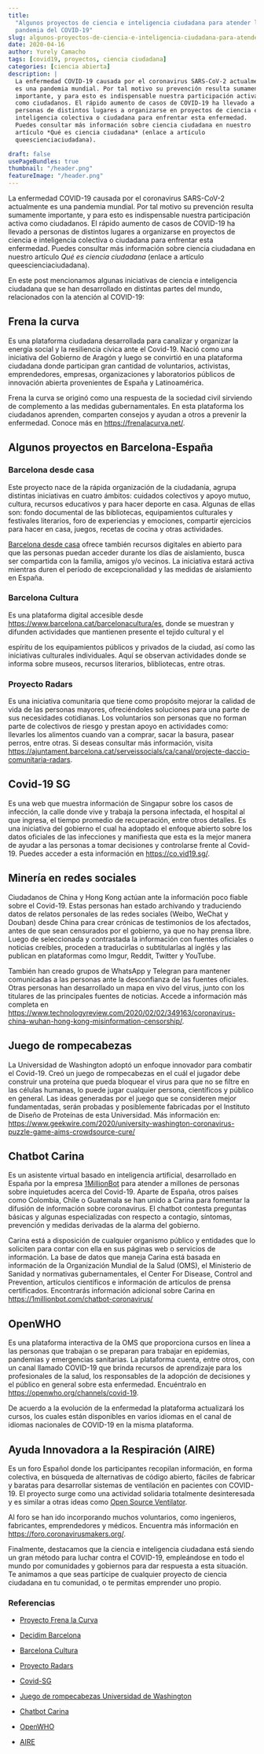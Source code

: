 ```yaml
---
title:
  "Algunos proyectos de ciencia e inteligencia ciudadana para atender la
  pandemia del COVID-19"
slug: algunos-proyectos-de-ciencia-e-inteligencia-ciudadana-para-atender-la-pandemia-del-covid-19
date: 2020-04-16
author: Yurely Camacho
tags: [covid19, proyectos, ciencia ciudadana]
categories: [ciencia abierta]
description: |
  La enfermedad COVID-19 causada por el coronavirus SARS-CoV-2 actualmente
  es una pandemia mundial. Por tal motivo su prevención resulta sumamente
  importante, y para esto es indispensable nuestra participación activa
  como ciudadanos. El rápido aumento de casos de COVID-19 ha llevado a
  personas de distintos lugares a organizarse en proyectos de ciencia e
  inteligencia colectiva o ciudadana para enfrentar esta enfermedad.
  Puedes consultar más información sobre ciencia ciudadana en nuestro
  artículo *Qué es ciencia ciudadana* (enlace a artículo
  queescienciaciudadana).

draft: false
usePageBundles: true
thumbnail: "/header.png"
featureImage: "/header.png"
---
```


<!-- # Algunos proyectos de ciencia e inteligencia ciudadana para atender la pandemia del COVID-19 -->
<!-- **Por Yurely Camacho** -->

La enfermedad COVID-19 causada por el coronavirus SARS-CoV-2 actualmente es una
pandemia mundial. Por tal motivo su prevención resulta sumamente importante, y
para esto es indispensable nuestra participación activa como ciudadanos. El
rápido aumento de casos de COVID-19 ha llevado a personas de distintos lugares a
organizarse en proyectos de ciencia e inteligencia colectiva o ciudadana para
enfrentar esta enfermedad. Puedes consultar más información sobre ciencia
ciudadana en nuestro artículo _Qué es ciencia ciudadana_ (enlace a artículo
queescienciaciudadana).

<!-- TEASER_END -->

En este post mencionamos algunas iniciativas de ciencia e inteligencia ciudadana
que se han desarrollado en distintas partes del mundo, relacionados con la
atención al COVID-19:

## Frena la curva

Es una plataforma ciudadana desarrollada para canalizar y organizar la energía
social y la resiliencia cívica ante el Covid-19. Nació como una iniciativa del
Gobierno de Aragón y luego se convirtió en una plataforma ciudadana donde
participan gran cantidad de voluntarios, activistas, emprendedores, empresas,
organizaciones y laboratorios públicos de innovación abierta provenientes de
España y Latinoamérica.

Frena la curva se originó como una respuesta de la sociedad civil sirviendo de
complemento a las medidas gubernamentales. En esta plataforma los ciudadanos
aprenden, comparten consejos y ayudan a otros a prevenir la enfermedad. Conoce
más en https://frenalacurva.net/.

## Algunos proyectos en Barcelona-España

### Barcelona desde casa

Este proyecto nace de la rápida organización de la ciudadanía, agrupa distintas
iniciativas en cuatro ámbitos: cuidados colectivos y apoyo mutuo, cultura,
recursos educativos y para hacer deporte en casa. Algunas de ellas son: fondo
documental de las bibliotecas, equipamientos culturales y festivales literarios,
foro de experiencias y emociones, compartir ejercicios para hacer en casa,
juegos, recetas de cocina y otras actividades.

[Barcelona desde casa](https://www.decidim.barcelona) ofrece también recursos
digitales en abierto para que las personas puedan acceder durante los días de
aislamiento, busca ser compartida con la familia, amigos y/o vecinos. La
iniciativa estará activa mientras duren el período de excepcionalidad y las
medidas de aislamiento en España.

### Barcelona Cultura

Es una plataforma digital accesible desde
https://www.barcelona.cat/barcelonacultura/es, donde se muestran y difunden
actividades que mantienen presente el tejido cultural y el

espíritu de los equipamientos públicos y privados de la ciudad, así como las
iniciativas culturales individuales. Aquí se observan actividades donde se
informa sobre museos, recursos literarios, blibliotecas, entre otras.

### Proyecto Radars

Es una iniciativa comunitaria que tiene como propósito mejorar la calidad de
vida de las personas mayores, ofreciéndoles soluciones para una parte de sus
necesidades cotidianas. Los voluntarios son personas que no forman parte de
colectivos de riesgo y prestan apoyo en actividades como: llevarles los
alimentos cuando van a comprar, sacar la basura, pasear perros, entre otras. Si
deseas consultar más información, visita
https://ajuntament.barcelona.cat/serveissocials/ca/canal/projecte-daccio-comunitaria-radars.

## Covid-19 SG

Es una web que muestra información de Singapur sobre los casos de infección, la
calle donde vive y trabaja la persona infectada, el hospital al que ingresa, el
tiempo promedio de recuperación, entre otros detalles. Es una iniciativa del
gobierno el cual ha adoptado el enfoque abierto sobre los datos oficiales de las
infecciones y manifiesta que esta es la mejor manera de ayudar a las personas a
tomar decisiones y controlarse frente al Covid-19. Puedes acceder a esta
información en https://co.vid19.sg/.

## Minería en redes sociales

Ciudadanos de China y Hong Kong actúan ante la información poco fiable sobre el
Covid-19. Estas personas han estado archivando y traduciendo datos de relatos
personales de las redes sociales (Weibo, WeChat y Douban) desde China para crear
crónicas de testimonios de los afectados, antes de que sean censurados por el
gobierno, ya que no hay prensa libre. Luego de seleccionada y contrastada la
información con fuentes oficiales o noticias creíbles, proceden a traducirlas o
subtitularlas al inglés y las publican en plataformas como Imgur, Reddit,
Twitter y YouTube.

También han creado grupos de WhatsApp y Telegran para mantener comunicadas a las
personas ante la desconfianza de las fuentes oficiales. Otras personas han
desarrollado un mapa en vivo del virus, junto con los titulares de las
principales fuentes de noticias. Accede a información más completa en
https://www.technologyreview.com/2020/02/02/349163/coronavirus-china-wuhan-hong-kong-misinformation-censorship/.

## Juego de rompecabezas

La Universidad de Washington adoptó un enfoque innovador para combatir el
Covid-19. Creó un juego de rompecabezas en el cuál el jugador debe construir una
proteína que pueda bloquear el virus para que no se filtre en las células
humanas, lo puede jugar cualquier persona, científicos y público en general. Las
ideas generadas por el juego que se consideren mejor fundamentadas, serán
probadas y posiblemente fabricadas por el Instituto de Diseño de Proteínas de
esta Universidad. Más información en:
https://www.geekwire.com/2020/university-washington-coronavirus-puzzle-game-aims-crowdsource-cure/

## Chatbot Carina

Es un asistente virtual basado en inteligencia artificial, desarrollado en
España por la empresa [1MillionBot](https://1millionbot.com) para atender a
millones de personas sobre inquietudes acerca del Covid-19. Aparte de España,
otros países como Colombia, Chile o Guatemala se han unido a Carina para
fomentar la difusión de información sobre coronavirus. El chatbot contesta
preguntas básicas y algunas especializadas con respecto a contagio, síntomas,
prevención y medidas derivadas de la alarma del gobierno.

Carina está a disposición de cualquier organismo público y entidades que lo
soliciten para contar con ella en sus páginas web o servicios de información. La
base de datos que maneja Carina está basada en información de la Organización
Mundial de la Salud (OMS), el Ministerio de Sanidad y normativas
gubernamentales, el Center For Disease, Control and Prevention, artículos
científicos e información de artículos de prensa certificados. Encontrarás
información adicional sobre Carina en
https://1millionbot.com/chatbot-coronavirus/

## OpenWHO

Es una plataforma interactiva de la OMS que proporciona cursos en línea a las
personas que trabajan o se preparan para trabajar en epidemias, pandemias y
emergencias sanitarias. La plataforma cuenta, entre otros, con un canal llamado
COVID-19 que brinda recursos de aprendizaje para los profesionales de la salud,
los responsables de la adopción de decisiones y el público en general sobre esta
enfermedad. Encuéntralo en https://openwho.org/channels/covid-19.

De acuerdo a la evolución de la enfermedad la plataforma actualizará los cursos,
los cuales están disponibles en varios idiomas en el canal de idiomas nacionales
de COVID-19 en la misma plataforma.

## Ayuda Innovadora a la Respiración (AIRE)

Es un foro Español donde los participantes recopilan información, en forma
colectiva, en búsqueda de alternativas de código abierto, fáciles de fabricar y
baratas para desarrollar sistemas de ventilación en pacientes con COVID-19. El
proyecto surge como una actividad solidaria totalmente desinteresada y es
similar a otras ideas como
[Open Source Ventilator](https://hackaday.com/2020/03/12/ultimate-medical-hackathon-how-fast-can-we-design-and-deploy-an-open-source-ventilator).

Al foro se han ido incorporando muchos voluntarios, como ingenieros,
fabricantes, emprendedores y médicos. Encuentra más información en
https://foro.coronavirusmakers.org/.

Finalmente, destacamos que la ciencia e inteligencia ciudadana está siendo un
gran método para luchar contra el COVID-19, empleándose en todo el mundo por
comunidades y gobiernos para dar respuesta a esta situación. Te animamos a que
seas partícipe de cualquier proyecto de ciencia ciudadana en tu comunidad, o te
permitas emprender uno propio.

### Referencias

- [Proyecto Frena la Curva](https://frenalacurva.net/)

- [Decidim Barcelona](https://www.decidim.barcelona)

- [Barcelona Cultura](https://www.barcelona.cat/barcelonacultura/es)

- [Proyecto Radars](https://ajuntament.barcelona.cat/serveissocials/ca/canal/projecte-daccio-comunitaria-radars)

- [Covid-SG](https://co.vid19.sg/)

- [Juego de rompecabezas Universidad de Washington](https://www.geekwire.com/2020/university-washington-coronavirus-puzzle-game-aims-crowdsource-cure/)

- [Chatbot Carina](https://1millionbot.com/chatbot-coronavirus/)

- [OpenWHO](https://openwho.org/channels/covid-19)

- [AIRE](https://foro.coronavirusmakers.org/)
